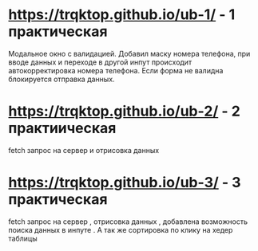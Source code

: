 # 
# https://trqktop.github.io/ub-1/ - 1 практическая
Модальное окно с валидацией. 
Добавил маску номера телефона, при вводе данных и переходе в другой инпут происходит автокорректировка номера телефона.
Если форма не валидна блокируется отправка данных. 
# https://trqktop.github.io/ub-2/ - 2 практиическая
fetch запрос на сервер и отрисовка данных
# https://trqktop.github.io/ub-3/ - 3 практическая
fetch запрос на сервер , отрисовка данных , добавлена возможность поиска данных в инпуте . А так же сортировка  по клику на хедер таблицы
